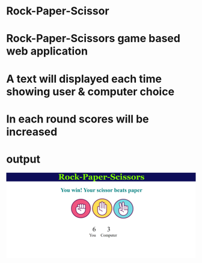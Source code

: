 # Rock-Paper-Scissor

# Rock-Paper-Scissors game based web application
# A text will displayed each time showing user & computer choice 
  

 # In each round scores will be increased 

 # output 
  ![alt text](<Screenshot 2024-08-23 202000.png>)